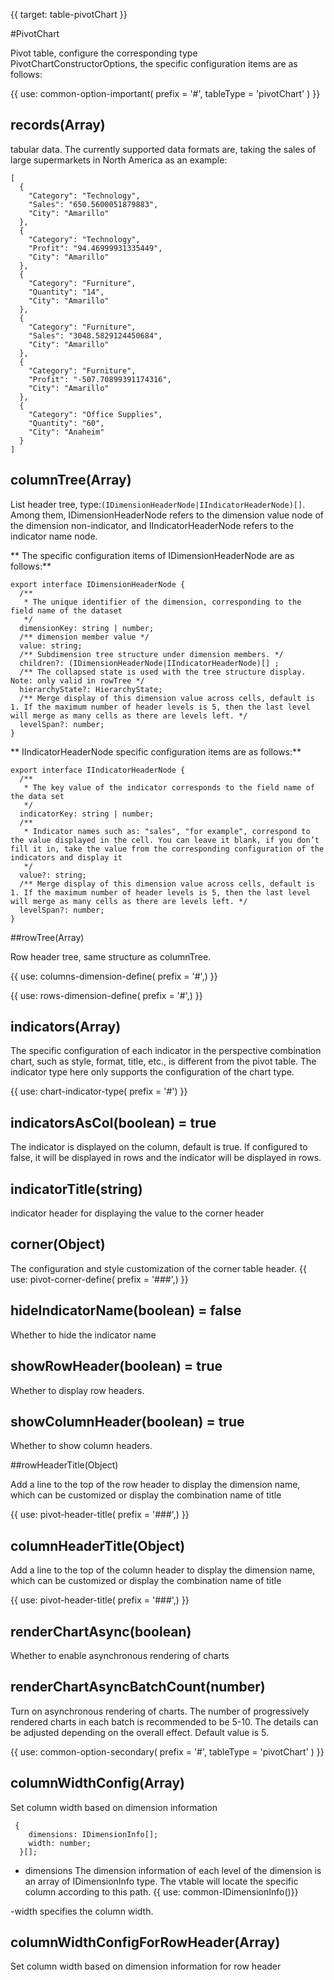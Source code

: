 {{ target: table-pivotChart }}

#PivotChart

Pivot table, configure the corresponding type PivotChartConstructorOptions, the specific configuration items are as follows:

{{ use: common-option-important(
    prefix = '#',
    tableType = 'pivotChart'
) }}

## records(Array)

tabular data.
The currently supported data formats are, taking the sales of large supermarkets in North America as an example:

```
[
  {
    "Category": "Technology",
    "Sales": "650.5600051879883",
    "City": "Amarillo"
  },
  {
    "Category": "Technology",
    "Profit": "94.46999931335449",
    "City": "Amarillo"
  },
  {
    "Category": "Furniture",
    "Quantity": "14",
    "City": "Amarillo"
  },
  {
    "Category": "Furniture",
    "Sales": "3048.5829124450684",
    "City": "Amarillo"
  },
  {
    "Category": "Furniture",
    "Profit": "-507.70899391174316",
    "City": "Amarillo"
  },
  {
    "Category": "Office Supplies",
    "Quantity": "60",
    "City": "Anaheim"
  }
]
```

## columnTree(Array)

List header tree, type:`(IDimensionHeaderNode|IIndicatorHeaderNode)[]`. Among them, IDimensionHeaderNode refers to the dimension value node of the dimension non-indicator, and IIndicatorHeaderNode refers to the indicator name node.

** The specific configuration items of IDimensionHeaderNode are as follows:**

```
export interface IDimensionHeaderNode {
  /**
   * The unique identifier of the dimension, corresponding to the field name of the dataset
   */
  dimensionKey: string | number;
  /** dimension member value */
  value: string;
  /** Subdimension tree structure under dimension members. */
  children?: (IDimensionHeaderNode|IIndicatorHeaderNode)[] ;
  /** The collapsed state is used with the tree structure display. Note: only valid in rowTree */
  hierarchyState?: HierarchyState;
  /** Merge display of this dimension value across cells, default is 1. If the maximum number of header levels is 5, then the last level will merge as many cells as there are levels left. */
  levelSpan?: number;
}
```

** IIndicatorHeaderNode specific configuration items are as follows:**

```
export interface IIndicatorHeaderNode {
  /**
   * The key value of the indicator corresponds to the field name of the data set
   */
  indicatorKey: string | number;
  /**
   * Indicator names such as: "sales", "for example", correspond to the value displayed in the cell. You can leave it blank, if you don’t fill it in, take the value from the corresponding configuration of the indicators and display it
   */
  value?: string;
  /** Merge display of this dimension value across cells, default is 1. If the maximum number of header levels is 5, then the last level will merge as many cells as there are levels left. */
  levelSpan?: number;
}
```

##rowTree(Array)

Row header tree, same structure as columnTree.

{{ use: columns-dimension-define( prefix = '#',) }}

{{ use: rows-dimension-define( prefix = '#',) }}

## indicators(Array)

The specific configuration of each indicator in the perspective combination chart, such as style, format, title, etc., is different from the pivot table. The indicator type here only supports the configuration of the chart type.

{{ use: chart-indicator-type(
    prefix = '#') }}

## indicatorsAsCol(boolean) = true

The indicator is displayed on the column, default is true. If configured to false, it will be displayed in rows and the indicator will be displayed in rows.

## indicatorTitle(string)

indicator header for displaying the value to the corner header

## corner(Object)

The configuration and style customization of the corner table header.
{{ use: pivot-corner-define( prefix = '###',) }}

## hideIndicatorName(boolean) = false

Whether to hide the indicator name

## showRowHeader(boolean) = true

Whether to display row headers.

## showColumnHeader(boolean) = true

Whether to show column headers.

##rowHeaderTitle(Object)

Add a line to the top of the row header to display the dimension name, which can be customized or display the combination name of title

{{ use: pivot-header-title( prefix = '###',) }}

## columnHeaderTitle(Object)

Add a line to the top of the column header to display the dimension name, which can be customized or display the combination name of title

{{ use: pivot-header-title( prefix = '###',) }}

## renderChartAsync(boolean)

Whether to enable asynchronous rendering of charts

## renderChartAsyncBatchCount(number)

Turn on asynchronous rendering of charts. The number of progressively rendered charts in each batch is recommended to be 5-10. The details can be adjusted depending on the overall effect. Default value is 5.

{{ use: common-option-secondary(
      prefix = '#',
      tableType = 'pivotChart'
  ) }}

## columnWidthConfig(Array)

Set column width based on dimension information

```
 {
    dimensions: IDimensionInfo[];
    width: number;
  }[];
```

- dimensions The dimension information of each level of the dimension is an array of IDimensionInfo type. The vtable will locate the specific column according to this path.
  {{ use: common-IDimensionInfo()}}

-width specifies the column width.

## columnWidthConfigForRowHeader(Array)

Set column width based on dimension information for row header

